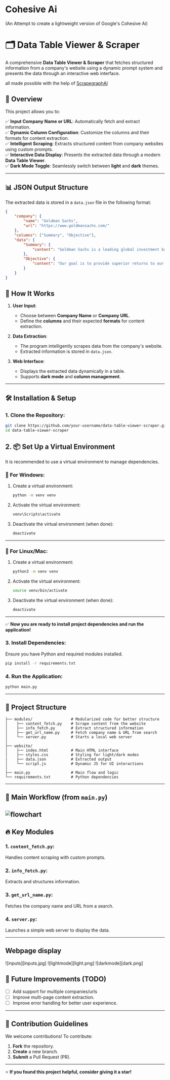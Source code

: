 # Cohesive Ai
(An Attempt to create a lightweight version of Google's Cohesive Ai)
# 🗂️ Data Table Viewer & Scraper

A comprehensive **Data Table Viewer & Scraper** that fetches structured information from a company's website using a dynamic prompt system and presents the data through an interactive web interface.

all made possible with the help of [ScrapegraphAI](https://github.com/ScrapeGraphAI/Scrapegraph-ai)

## 📌 Overview

This project allows you to:

✅ **Input Company Name or URL**: Automatically fetch and extract information.  
✅ **Dynamic Column Configuration**: Customize the columns and their formats for content extraction.  
✅ **Intelligent Scraping**: Extracts structured content from company websites using custom prompts.  
✅ **Interactive Data Display**: Presents the extracted data through a modern **Data Table Viewer**.  
✅ **Dark Mode Toggle**: Seamlessly switch between **light** and **dark** themes.  

---

## 📊 JSON Output Structure

The extracted data is stored in a `data.json` file in the following format:

```json
{
    "company": {
        "name": "Goldman Sachs",
        "url": "https://www.goldmansachs.com/"
    },
    "columns": ["Summary", "Objective"],
    "data": {
        "Summary": {
            "content": "Goldman Sachs is a leading global investment bank and financial services company..."
        },
        "Objective": {
            "content": "Our goal is to provide superior returns to our shareholders."
        }
    }
}
```
## 🚀 How It Works

1. **User Input**:  
   - Choose between **Company Name** or **Company URL**.  
   - Define the **columns** and their expected **formats** for content extraction.  

2. **Data Extraction**:  
   - The program intelligently scrapes data from the company's website.  
   - Extracted information is stored in `data.json`.  

3. **Web Interface**:  
   - Displays the extracted data dynamically in a table.  
   - Supports **dark mode** and **column management**.  

---

## 🛠️ Installation & Setup

### 1. Clone the Repository:

```bash
git clone https://github.com/your-username/data-table-viewer-scraper.git
cd data-table-viewer-scraper
```
## 2. 📦 Set Up a Virtual Environment

It is recommended to use a virtual environment to manage dependencies.

### 🐍 For Windows:

1. Create a virtual environment:

    ```bash
    python -m venv venv
    ```

2. Activate the virtual environment:

    ```bash
    venv\Scripts\activate
    ```

3. Deactivate the virtual environment (when done):

    ```bash
    deactivate
    ```

---

### 🐧 For Linux/Mac:

1. Create a virtual environment:

    ```bash
    python3 -m venv venv
    ```

2. Activate the virtual environment:

    ```bash
    source venv/bin/activate
    ```

3. Deactivate the virtual environment (when done):

    ```bash
    deactivate
    ```

---

✅ **Now you are ready to install project dependencies and run the application!**

### 3. Install Dependencies:

Ensure you have Python and required modules installed.

```bash
pip install -r requirements.txt
```

### 4. Run the Application:

```bash
python main.py
```
---

## 📂 Project Structure

```
├── modules/                 # Modularized code for better structure
│    ├── content_fetch.py    # Scrape content from the website
│    ├── info_fetch.py       # Extract structured information
│    ├── get_url_name.py     # Fetch company name & URL from search
│    └── server.py           # Starts a local web server
│
├── website/
│    ├── index.html          # Main HTML interface
│    ├── styles.css          # Styling for light/dark modes
|    ├── data.json           # Extracted output
│    └── script.js           # Dynamic JS for UI interactions
│
├── main.py                  # Main flow and logic
└── requirements.txt         # Python dependencies
```

---

## 📜 Main Workflow (from `main.py`)

![flowchart](Flowchart.png)
---

## 🔥 Key Modules

### 1. **`content_fetch.py`**:  
Handles content scraping with custom prompts.

### 2. **`info_fetch.py`**:  
Extracts and structures information.

### 3. **`get_url_name.py`**:  
Fetches the company name and URL from a search.

### 4. **`server.py`**:  
Launches a simple web server to display the data.

---
## Webpage display
![inputs][inputs.jpg]
![lightmode][light.png]
![darkmode][dark.png]


## 🎯 Future Improvements (TODO)

- [ ] Add support for multiple companies/urls
- [ ] Improve multi-page content extraction.  
- [ ] Improve error handling for better user experience.  

---

## 🤝 Contribution Guidelines

We welcome contributions! To contribute:

1. **Fork** the repository.  
2. **Create** a new branch.  
3. **Submit** a Pull Request (PR).  

---

⭐ **If you found this project helpful, consider giving it a star!**  
```